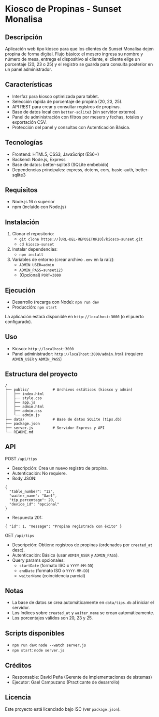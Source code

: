 Kiosco de Propinas - Sunset Monalisa
====================================

Descripción
-----------
Aplicación web tipo kiosco para que los clientes de Sunset Monalisa dejen propina de forma digital. Flujo básico: el mesero ingresa su nombre y número de mesa, entrega el dispositivo al cliente, el cliente elige un porcentaje (20, 23 o 25) y el registro se guarda para consulta posterior en un panel administrador.

Características
--------------
- Interfaz para kiosco optimizada para tablet.
- Selección rápida de porcentaje de propina (20, 23, 25).
- API REST para crear y consultar registros de propinas.
- Base de datos local con `better-sqlite3` (sin servidor externo).
- Panel de administración con filtros por mesero y fechas, totales y exportación CSV.
- Protección del panel y consultas con Autenticación Básica.

Tecnologías
-----------
- Frontend: HTML5, CSS3, JavaScript (ES6+)
- Backend: Node.js, Express
- Base de datos: better-sqlite3 (SQLite embebido)
- Dependencias principales: express, dotenv, cors, basic-auth, better-sqlite3

Requisitos
----------
- Node.js 16 o superior
- npm (incluido con Node.js)

Instalación
-----------
1. Clonar el repositorio:
   - `git clone https://[URL-DEL-REPOSITORIO]/kiosco-sunset.git`
   - `cd kiosco-sunset`
2. Instalar dependencias:
   - `npm install`
3. Variables de entorno (crear archivo `.env` en la raíz):
   - `ADMIN_USER=admin`
   - `ADMIN_PASS=sunset123`
   - (Opcional) `PORT=3000`

Ejecución
---------
- Desarrollo (recarga con Node): `npm run dev`
- Producción: `npm start`

La aplicación estará disponible en `http://localhost:3000` (o el puerto configurado).

Uso
---
- Kiosco: `http://localhost:3000`
- Panel administrador: `http://localhost:3000/admin.html` (requiere `ADMIN_USER` y `ADMIN_PASS`)

Estructura del proyecto
-----------------------
```
/
├── public/           # Archivos estáticos (kiosco y admin)
│   ├── index.html
│   ├── style.css
│   ├── app.js
│   ├── admin.html
│   ├── admin.css
│   └── admin.js
├── data/             # Base de datos SQLite (tips.db)
├── package.json
├── server.js         # Servidor Express y API
└── README.md
```

API
---
POST `/api/tips`
- Descripción: Crea un nuevo registro de propina.
- Autenticación: No requiere.
- Body JSON:
```
{
  "table_number": "12",
  "waiter_name": "Gael",
  "tip_percentage": 20,
  "device_id": "opcional"
}
```
- Respuesta 201:
```
{ "id": 1, "message": "Propina registrada con éxito" }
```

GET `/api/tips`
- Descripción: Obtiene registros de propinas (ordenados por `created_at` desc).
- Autenticación: Básica (usar `ADMIN_USER` y `ADMIN_PASS`).
- Query params opcionales:
  - `startDate` (formato ISO o `YYYY-MM-DD`)
  - `endDate` (formato ISO o `YYYY-MM-DD`)
  - `waiterName` (coincidencia parcial)

Notas
-----
- La base de datos se crea automáticamente en `data/tips.db` al iniciar el servidor.
- Los índices sobre `created_at` y `waiter_name` se crean automáticamente.
- Los porcentajes válidos son 20, 23 y 25.

Scripts disponibles
-------------------
- `npm run dev`: `node --watch server.js`
- `npm start`: `node server.js`

Créditos
--------
- Responsable: David Peña (Gerente de implementaciones de sistemas)
- Ejecutor: Gael Campuzano (Practicante de desarrollo)

Licencia
--------
Este proyecto está licenciado bajo ISC (ver `package.json`).